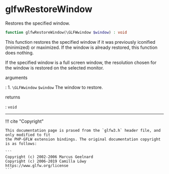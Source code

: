 # glfwRestoreWindow
Restores the specified window.

```php
function glfwRestoreWindow(\GLFWwindow $window) : void
```

This function restores the specified window if it was previously iconified
(minimized) or maximized. If the window is already restored, this function
does nothing.

If the specified window is a full screen window, the resolution chosen for
the window is restored on the selected monitor.

arguments

:    1. `\GLFWwindow` `$window` The window to restore.

returns

:    `void` 

---
     

!!! cite "Copyright"

    This documentation page is prased from the `glfw3.h` header file, and only modified to fit 
    the PHP-GFLW extension bindings. The original documentation copyright is as follows:

    ```
    Copyright (c) 2002-2006 Marcus Geelnard
    Copyright (c) 2006-2019 Camilla Löwy
    https://www.glfw.org/license
    ```